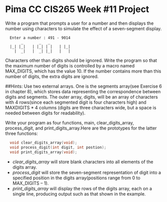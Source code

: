 # Pima CC CIS265 Week #11 Project

Write a program that prompts a user for a number and then displays the number using characters to simulate the effect of a seven-segment 
display.
```Text
  Enter a number : 491 - 9014
       _       _   _
  |_| |_|   | |_| | |   | |_|
    |  _|   |  _| |_|   |   |
```
Characters other than digits should be ignored. Write the program so that the maximum number of digits is controlled by a macro named MAX_DIGITS, which has the value 10. If the number contains more than this number of digits, the extra digits are ignored. 

##Hints:
Use two external arrays. One is the segments array(see Exercise 6 in chapter 8), which stores data representing the correspondence between digits and segments. The outer array, digits, will be an array of characters with 4 rows(since each segmented digit is four characters high) and MAXDIGITS * 4 columns (digits are three characters wide, but a space is needed between digits for readability). 

Write your program as four functions, main, clear_digits_array, process_digit, and print_digits_array.Here are the prototypes for the latter three functions:
```C
  void clear_digits_array(void);
  void process_digit(int digit, int postion);
  void print_digits_array(void);
```
* _clear_digits_array_ will store blank characters into all elements of the digits array. 
* _process_digit_ will store the seven-segment representation of digit into a specified position in the digits array(positions range from 0 to MAX_DIGITS – 1). 
* _print_digits_array_ will display the rows of the digits array, each on a single line, producing output such as that shown in the example.
